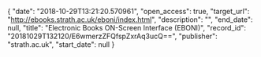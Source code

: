 {
  "date": "2018-10-29T13:21:20.570961", 
  "open_access": true, 
  "target_url": "http://ebooks.strath.ac.uk/eboni/index.html", 
  "description": "", 
  "end_date": null, 
  "title": "Electronic Books ON-Screen Interface (EBONI)", 
  "record_id": "20181029T132120/E6wmerzZFQfspZxrAq3ucQ==", 
  "publisher": "strath.ac.uk", 
  "start_date": null
}

